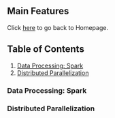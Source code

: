 ## Main Features

Click <a href="https://yanlitao.github.io/fastDP/Reproduction">here</a> to go back to Homepage.

## Table of Contents
1. [Data Processing: Spark](#data-processing-spark)
2. [Distributed Parallelization](#distributed-parallelization)

### Data Processing: Spark

### Distributed Parallelization
